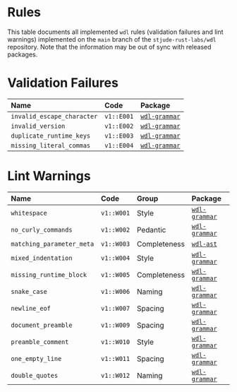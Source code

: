 # Rules

This table documents all implemented `wdl` rules (validation failures and lint
warnings) implemented on the `main` branch of the `stjude-rust-labs/wdl`
repository. Note that the information may be out of sync with released packages.

# Validation Failures

| Name                       | Code       | Package                                 |
|:---------------------------|:-----------|:----------------------------------------|
| `invalid_escape_character` | `v1::E001` | [`wdl-grammar`][wdl-grammar-validation] |
| `invalid_version`          | `v1::E002` | [`wdl-grammar`][wdl-grammar-validation] |
| `duplicate_runtime_keys`   | `v1::E003` | [`wdl-grammar`][wdl-grammar-validation] |
| `missing_literal_commas`   | `v1::E004` | [`wdl-grammar`][wdl-grammar-validation] |

# Lint Warnings

| Name                      | Code       | Group        | Package                            |
|:--------------------------|:-----------|:-------------|:-----------------------------------|
| `whitespace`              | `v1::W001` | Style        | [`wdl-grammar`][wdl-grammar-lints] |
| `no_curly_commands`       | `v1::W002` | Pedantic     | [`wdl-grammar`][wdl-grammar-lints] |
| `matching_parameter_meta` | `v1::W003` | Completeness | [`wdl-ast`][wdl-ast-lints]         |
| `mixed_indentation`       | `v1::W004` | Style        | [`wdl-grammar`][wdl-grammar-lints] |
| `missing_runtime_block`   | `v1::W005` | Completeness | [`wdl-grammar`][wdl-grammar-lints] |
| `snake_case`              | `v1::W006` | Naming       | [`wdl-grammar`][wdl-grammar-lints] |
| `newline_eof`             | `v1::W007` | Spacing      | [`wdl-grammar`][wdl-grammar-lints] |
| `document_preamble`       | `v1::W009` | Spacing      | [`wdl-grammar`][wdl-grammar-lints] |
| `preamble_comment`        | `v1::W010` | Style        | [`wdl-grammar`][wdl-grammar-lints] |
| `one_empty_line`          | `v1::W011` | Spacing      | [`wdl-grammar`][wdl-grammar-lints] |
| `double_quotes`           | `v1::W012` | Naming       | [`wdl-grammar`][wdl-grammar-lints] |

[wdl-ast-lints]: https://docs.rs/wdl-ast/latest/wdl_ast/v1/index.html#lint-rules
[wdl-ast-validation]: https://docs.rs/wdl-ast/latest/wdl_ast/v1/index.html#validation-rules
[wdl-grammar-lints]: https://docs.rs/wdl-grammar/latest/wdl_grammar/v1/index.html#lint-rules
[wdl-grammar-validation]: https://docs.rs/wdl-grammar/latest/wdl_grammar/v1/index.html#validation-rules